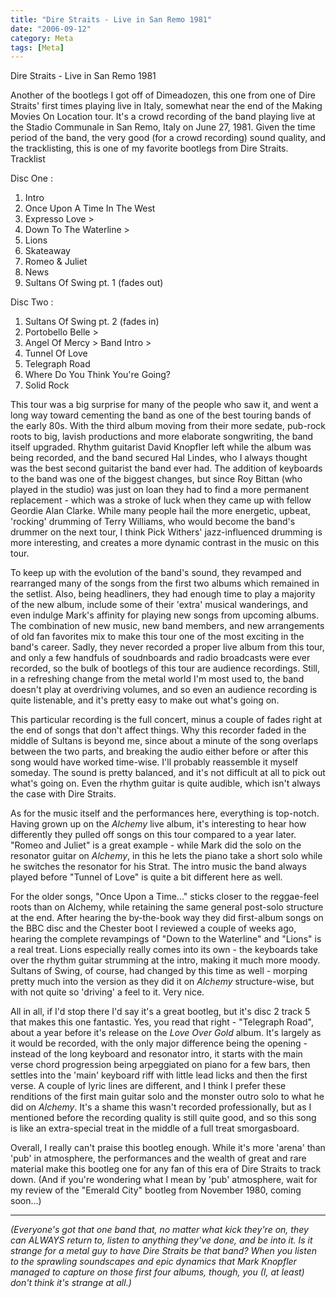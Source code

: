 ```yaml
---
title: "Dire Straits - Live in San Remo 1981"
date: "2006-09-12"
category: Meta
tags: [Meta]
---
```


Dire Straits - Live in San Remo 1981

Another of the bootlegs I got off of Dimeadozen, this one from one of Dire Straits' first times playing live in Italy, somewhat near the end of the Making Movies On Location tour. It's a crowd recording of the band playing live at the Stadio Communale in San Remo, Italy on June 27, 1981. Given the time period of the band, the very good (for a crowd recording) sound quality, and the tracklisting, this is one of my favorite bootlegs from Dire Straits. Tracklist

Disc One :

1. Intro 
2. Once Upon A Time In The West 
3. Expresso Love > 
4. Down To The Waterline > 
5. Lions 
6. Skateaway 
7. Romeo & Juliet 
8. News 
9. Sultans Of Swing pt. 1 (fades out)

Disc Two :

1. Sultans Of Swing pt. 2 (fades in) 
2. Portobello Belle > 
3. Angel Of Mercy > Band Intro > 
4. Tunnel Of Love 
5. Telegraph Road 
6. Where Do You Think You're Going? 
7. Solid Rock

This tour was a big surprise for many of the people who saw it, and went a long way toward cementing the band as one of the best touring bands of the early 80s. With the third album moving from their more sedate, pub-rock roots to big, lavish productions and more elaborate songwriting, the band itself upgraded. Rhythm guitarist David Knopfler left while the album was being recorded, and the band secured Hal Lindes, who I always thought was the best second guitarist the band ever had. The addition of keyboards to the band was one of the biggest changes, but since Roy Bittan (who played in the studio) was just on loan they had to find a more permanent replacement - which was a stroke of luck when they came up with fellow Geordie Alan Clarke. While many people hail the more energetic, upbeat, 'rocking' drumming of Terry Williams, who would become the band's drummer on the next tour, I think Pick Withers' jazz-influenced drumming is more interesting, and creates a more dynamic contrast in the music on this tour.

To keep up with the evolution of the band's sound, they revamped and rearranged many of the songs from the first two albums which remained in the setlist. Also, being headliners, they had enough time to play a majority of the new album, include some of their 'extra' musical wanderings, and even indulge Mark's affinity for playing new songs from upcoming albums. The combination of new music, new band members, and new arrangements of old fan favorites mix to make this tour one of the most exciting in the band's career. Sadly, they never recorded a proper live album from this tour, and only a few handfuls of soudnboards and radio broadcasts were ever recorded, so the bulk of bootlegs of this tour are audience recordings. Still, in a refreshing change from the metal world I'm most used to, the band doesn't play at overdriving volumes, and so even an audience recording is quite listenable, and it's pretty easy to make out what's going on.

This particular recording is the full concert, minus a couple of fades right at the end of songs that don't affect things. Why this recorder faded in the middle of Sultans is beyond me, since about a minute of the song overlaps between the two parts, and breaking the audio either before or after this song would have worked time-wise. I'll probably reassemble it myself someday. The sound is pretty balanced, and it's not difficult at all to pick out what's going on. Even the rhythm guitar is quite audible, which isn't always the case with Dire Straits.

As for the music itself and the performances here, everything is top-notch. Having grown up on the _Alchemy_ live album, it's interesting to hear how differently they pulled off songs on this tour compared to a year later. "Romeo and Juliet" is a great example - while Mark did the solo on the resonator guitar on *Alchemy*, in this he lets the piano take a short solo while he switches the resonator for his Strat. The intro music the band always played before "Tunnel of Love" is quite a bit different here as well.

For the older songs, "Once Upon a Time..." sticks closer to the reggae-feel roots than on Alchemy, while retaining the same general post-solo structure at the end. After hearing the by-the-book way they did first-album songs on the BBC disc and the Chester boot I reviewed a couple of weeks ago, hearing the complete revampings of "Down to the Waterline" and "Lions" is a real treat. Lions especially really comes into its own - the keyboards take over the rhythm guitar strumming at the intro, making it much more moody. Sultans of Swing, of course, had changed by this time as well - morping pretty much into the version as they did it on _Alchemy_ structure-wise, but with not quite so 'driving' a feel to it. Very nice.

All in all, if I'd stop there I'd say it's a great bootleg, but it's disc 2 track 5 that makes this one fantastic. Yes, you read that right - "Telegraph Road", about a year before it's release on the *Love Over Gold* album. It's largely as it would be recorded, with the only major difference being the opening - instead of the long keyboard and resonator intro, it starts with the main verse chord progression being arpeggiated on piano for a few bars, then settles into the 'main' keyboard riff with little lead licks and then the first verse. A couple of lyric lines are different, and I think I prefer these renditions of the first main guitar solo and the monster outro solo to what he did on *Alchemy*. It's a shame this wasn't recorded professionally, but as I mentioned before the recording quality is still quite good, and so this song is like an extra-special treat in the middle of a full treat smorgasboard.

Overall, I really can't praise this bootleg enough. While it's more 'arena' than 'pub' in atmosphere, the performances and the wealth of great and rare material make this bootleg one for any fan of this era of Dire Straits to track down. (And if you're wondering what I mean by 'pub' atmosphere, wait for my review of the "Emerald City" bootleg from November 1980, coming soon...)

***

*(Everyone's got that one band that, no matter what kick they're on, they can ALWAYS return to, listen to anything they've done, and be into it. Is it strange for a metal guy to have Dire Straits be that band? When you listen to the sprawling soundscapes and epic dynamics that Mark Knopfler managed to capture on those first four albums, though, you (I, at least) don't think it's strange at all.)*
